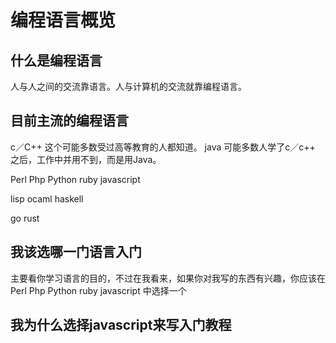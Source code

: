 # 编程语言概览

## 什么是编程语言

人与人之间的交流靠语言。人与计算机的交流就靠编程语言。

## 目前主流的编程语言

c／C++ 这个可能多数受过高等教育的人都知道。
java  可能多数人学了c／c++ 之后，工作中并用不到，而是用Java。

Perl
Php
Python
ruby
javascript

lisp
ocaml
haskell

go
rust

## 我该选哪一门语言入门

主要看你学习语言的目的，不过在我看来，如果你对我写的东西有兴趣，你应该在
Perl
Php
Python
ruby
javascript
中选择一个



## 我为什么选择javascript来写入门教程




